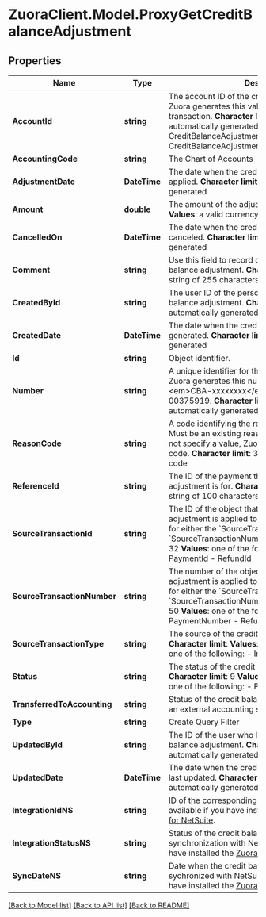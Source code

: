 # ZuoraClient.Model.ProxyGetCreditBalanceAdjustment

## Properties

Name | Type | Description | Notes
------------ | ------------- | ------------- | -------------
**AccountId** | **string** |  The account ID of the credit balance&#39;s account. Zuora generates this value from the source transaction. **Character limit**: 32 **Values**: automatically generated from:  - CreditBalanceAdjustment.SourceTransactionId or - CreditBalanceAdjustment.SourceTransactionNumber  | [optional] 
**AccountingCode** | **string** |  The Chart of Accounts  | [optional] 
**AdjustmentDate** | **DateTime** |  The date when the credit balance adjustment is applied. **Character limit**: 29 **Values**: automatically generated  | [optional] 
**Amount** | **double** |  The amount of the adjustment. **Character limit**: 16 **Values**: a valid currency amount  | [optional] 
**CancelledOn** | **DateTime** |  The date when the credit balance adjustment was canceled. **Character limit**: 29 **Values**: automatically generated  | [optional] 
**Comment** | **string** |  Use this field to record comments about the credit balance adjustment. **Character limit**: 255 **Values**: a string of 255 characters or fewer  | [optional] 
**CreatedById** | **string** |  The user ID of the person who created the credit balance adjustment. **Character limit**: 32 **Values**: automatically generated  | [optional] 
**CreatedDate** | **DateTime** |  The date when the credit balance adjustmentwas generated. **Character limit**: 29 **Values**: automatically generated  | [optional] 
**Id** | **string** | Object identifier. | [optional] 
**Number** | **string** |  A unique identifier for the credit balance adjustment. Zuora generates this number in the format, &lt;em&gt;CBA-xxxxxxxx&lt;/em&gt;, such as CBA-00375919. **Character limit**: 255 **Values**: automatically generated  | [optional] 
**ReasonCode** | **string** |  A code identifying the reason for the transaction. Must be an existing reason code or empty. If you do not specify a value, Zuora uses the default reason code. **Character limit**: 32 **Values**: a valid reason code  | [optional] 
**ReferenceId** | **string** |  The ID of the payment that the credit balance adjustment is for. **Character limit**: 100 **Values**: a string of 100 characters or fewer  | [optional] 
**SourceTransactionId** | **string** |  The ID of the object that the credit balance adjustment is applied to. You must specify a value for either the &#x60;SourceTransactionId&#x60; field or the &#x60;SourceTransactionNumber&#x60; field. **Character limit**: 32 **Values**: one of the following:  - InvoiceId - PaymentId - RefundId  | [optional] 
**SourceTransactionNumber** | **string** |  The number of the object that the credit balance adjustment is applied to. You must specify a value for either the &#x60;SourceTransactionId&#x60; field or the &#x60;SourceTransactionNumber&#x60; field. **Character limit**: 50 **Values**: one of the following:  - InvoiceNumber - PaymentNumber - RefundNumber  | [optional] 
**SourceTransactionType** | **string** |  The source of the credit balance adjustment. **Character limit**: **Values**: automatically generated; one of the following:  - Invoice - Payment - Refund  | [optional] 
**Status** | **string** |  The status of the credit balance adjustment. **Character limit**: 9 **Values**: automatically generated; one of the following:  - Processed - Canceled  | [optional] 
**TransferredToAccounting** | **string** | Status of the credit balance adjustment&#39;s transfer to an external accounting system, such as NetSuite.  | [optional] 
**Type** | **string** | Create Query Filter | [optional] 
**UpdatedById** | **string** |  The ID of the user who last updated the credit balance adjustment. **Character limit**: 32 **Values**: automatically generated  | [optional] 
**UpdatedDate** | **DateTime** |  The date when the credit balance adjustment was last updated. **Character limit**: 29 **Values**: automatically generated  | [optional] 
**IntegrationIdNS** | **string** | ID of the corresponding object in NetSuite. Only available if you have installed the [Zuora Connector for NetSuite](https://www.zuora.com/connect/app/?appId&#x3D;265).  | [optional] 
**IntegrationStatusNS** | **string** | Status of the credit balance adjustment&#39;s synchronization with NetSuite. Only available if you have installed the [Zuora Connector for NetSuite](https://www.zuora.com/connect/app/?appId&#x3D;265).  | [optional] 
**SyncDateNS** | **string** | Date when the credit balance adjustment was sychronized with NetSuite. Only available if you have installed the [Zuora Connector for NetSuite](https://www.zuora.com/connect/app/?appId&#x3D;265).  | [optional] 

[[Back to Model list]](../README.md#documentation-for-models) [[Back to API list]](../README.md#documentation-for-api-endpoints) [[Back to README]](../README.md)


